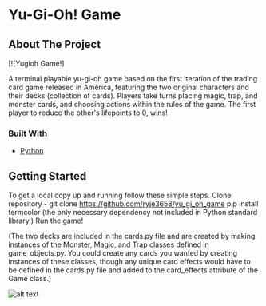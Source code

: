 # Yu-Gi-Oh! Game

<!-- ABOUT THE PROJECT -->
## About The Project

[![Yugioh Game!]

A terminal playable yu-gi-oh game based on the first iteration of the trading card game released in America, 
featuring the two original characters and their decks (collection of cards). Players take turns placing
magic, trap, and monster cards, and choosing actions within the rules of the game. The first player to reduce
the other's lifepoints to 0, wins!


### Built With

* [Python]()


<!-- GETTING STARTED -->
## Getting Started

To get a local copy up and running follow these simple steps.
Clone repository - git clone https://github.com/ryje3658/yu_gi_oh_game
pip install termcolor (the only necessary dependency not included in Python standard library.)
Run the game!

(The two decks are included in the cards.py file and are created by making instances of the Monster, Magic,
and Trap classes defined in game_objects.py. You could create any cards you wanted by creating instances of
these classes, though any unique card effects would have to be defined in the cards.py file and added to the
card_effects attribute of the Game class.)


![alt text](https://github.com/ryje3658/yu_gi_oh_game/blob/master/yugioh_demo_smaller.gif "Game Demo")
